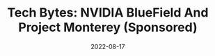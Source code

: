 ---
title: "Tech Bytes: NVIDIA BlueField And Project Monterey (Sponsored)"
date: 2022-08-17
format: podcast
ext_url: "https://packetpushers.net/podcast/tech-bytes-nvidia-bluefield-and-project-monterey-sponsored/"
---
